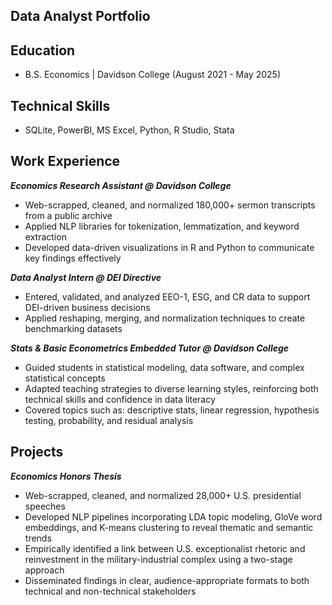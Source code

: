 ## Data Analyst Portfolio

## Education 
- B.S. Economics | Davidson College (August 2021 - May 2025)

## Technical Skills 
- SQLite, PowerBI, MS Excel, Python, R Studio, Stata

## Work Experience
***Economics Research Assistant @ Davidson College*** <br>
- Web-scrapped, cleaned, and normalized 180,000+ sermon transcripts from a public archive<br>
- Applied NLP libraries for tokenization, lemmatization, and keyword extraction<br>
- Developed data-driven visualizations in R and Python to communicate key findings effectively<br>

***Data Analyst Intern @ DEI Directive*** <br>
- Entered, validated, and analyzed EEO-1, ESG, and CR data to support DEI-driven business decisions<br>
- Applied reshaping, merging, and normalization techniques to create benchmarking datasets<br>

***Stats & Basic Econometrics Embedded Tutor @ Davidson College***<br>
- Guided students in statistical modeling, data software, and complex statistical concepts<br>
- Adapted teaching strategies to diverse learning styles, reinforcing both technical skills and confidence in data literacy<br>
- Covered topics such as: descriptive stats, linear regression, hypothesis testing, probability, and residual analysis<br>

## Projects<br>
***Economics Honors Thesis***<br>
- Web-scrapped, cleaned, and normalized 28,000+ U.S. presidential speeches<br>
- Developed NLP pipelines incorporating LDA topic modeling, GloVe word embeddings, and K-means clustering to reveal thematic and semantic trends<br>
- Empirically identified a link between U.S. exceptionalist rhetoric and reinvestment in the military-industrial complex using a two-stage approach<br>
- Disseminated findings in clear, audience-appropriate formats to both technical and non-technical stakeholders<br>


